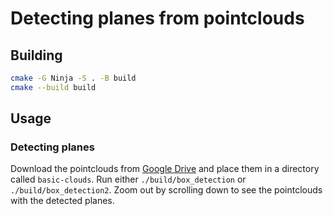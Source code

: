 # Detecting planes from pointclouds

## Building

```sh
cmake -G Ninja -S . -B build
cmake --build build
```

## Usage

### Detecting planes

Download the pointclouds from [Google
Drive](https://drive.google.com/drive/folders/1UIa8giKCnrEpAmgxmNaO06Inrz5LZaXd?usp=drive_link)
and place them in a directory called `basic-clouds`. Run either
`./build/box_detection` or `./build/box_detection2`. Zoom out by scrolling down
to see the pointclouds with the detected planes.
